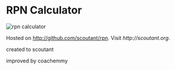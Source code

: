 # RPN Calculator

![rpn calculator](https://user-images.githubusercontent.com/105325175/228882222-966947c9-8491-4e65-abf4-c7564b97767f.PNG)

Hosted on http://github.com/scoutant/rpn. Visit _http://scoutant.org_.

created to scoutant

improved by coachemmy

